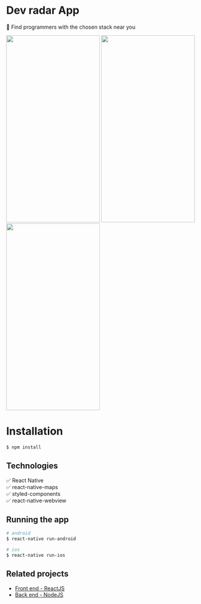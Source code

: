 #  Dev radar App
:iphone:  Find programmers with the chosen stack near you

<p float="left">
  <img src="https://i.ibb.co/fx3F85N/Screenshot-20200601-152146-Dev-Radar-APP.jpg" width="250" height="500"/>
  <img src="https://i.ibb.co/6bnhVNf/Screenshot-20200601-152127-Dev-Radar-APP.jpg" width="250" height="500"/>
  <img src="https://i.ibb.co/61WzBdm/Screenshot-20200601-143834-Dev-Radar-APP.jpg" width="250" height="500" />
</p>

# Installation

```bash
$ npm install
```

## Technologies

:white_check_mark: React Native\
:white_check_mark: react-native-maps\
:white_check_mark: styled-components\
:white_check_mark: react-native-webview

## Running the app

```bash
# android
$ react-native run-android

# ios
$ react-native run-ios
```

## Related projects

- [Front end - ReactJS](https://github.com/mateuschaves/DevRadarWEB)
- [Back end - NodeJS](https://github.com/mateuschaves/dev-radar-api)


